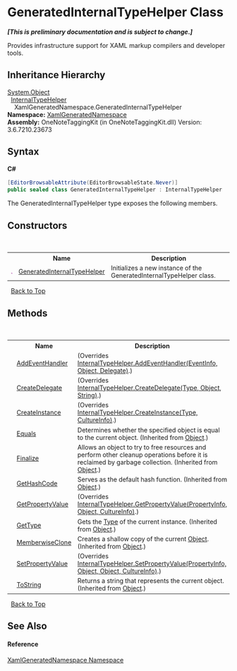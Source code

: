 # GeneratedInternalTypeHelper Class
 _**\[This is preliminary documentation and is subject to change.\]**_

Provides infrastructure support for XAML markup compilers and developer tools.


## Inheritance Hierarchy
<a href="http://msdn2.microsoft.com/en-us/library/e5kfa45b" target="_blank">System.Object</a><br />&nbsp;&nbsp;<a href="http://msdn2.microsoft.com/en-us/library/ms618182" target="_blank">InternalTypeHelper</a><br />&nbsp;&nbsp;&nbsp;&nbsp;XamlGeneratedNamespace.GeneratedInternalTypeHelper<br />
**Namespace:**&nbsp;<a href="d56f9899-ea68-441a-14bf-b7e43a3035c7.md">XamlGeneratedNamespace</a><br />**Assembly:**&nbsp;OneNoteTaggingKit (in OneNoteTaggingKit.dll) Version: 3.6.7210.23673

## Syntax

**C#**<br />
``` C#
[EditorBrowsableAttribute(EditorBrowsableState.Never)]
public sealed class GeneratedInternalTypeHelper : InternalTypeHelper
```

The GeneratedInternalTypeHelper type exposes the following members.


## Constructors
&nbsp;<table><tr><th></th><th>Name</th><th>Description</th></tr><tr><td>![Public method](media/pubmethod.gif "Public method")</td><td><a href="8b8b175e-3043-79cf-8ba0-588df41d0b04.md">GeneratedInternalTypeHelper</a></td><td>
Initializes a new instance of the GeneratedInternalTypeHelper class.</td></tr></table>&nbsp;
<a href="#generatedinternaltypehelper-class">Back to Top</a>

## Methods
&nbsp;<table><tr><th></th><th>Name</th><th>Description</th></tr><tr><td>![Protected method](media/protmethod.gif "Protected method")</td><td><a href="51f3a73d-e9c9-e17c-5d23-7e2a5dcd1260.md">AddEventHandler</a></td><td> (Overrides <a href="http://msdn2.microsoft.com/en-us/library/ms603530" target="_blank">InternalTypeHelper.AddEventHandler(EventInfo, Object, Delegate)</a>.)</td></tr><tr><td>![Protected method](media/protmethod.gif "Protected method")</td><td><a href="b49e6357-9a97-57a4-2c45-c27b1d6a98c0.md">CreateDelegate</a></td><td> (Overrides <a href="http://msdn2.microsoft.com/en-us/library/ms603531" target="_blank">InternalTypeHelper.CreateDelegate(Type, Object, String)</a>.)</td></tr><tr><td>![Protected method](media/protmethod.gif "Protected method")</td><td><a href="5b385031-8721-8d17-795c-1236f8ec30f2.md">CreateInstance</a></td><td> (Overrides <a href="http://msdn2.microsoft.com/en-us/library/ms603532" target="_blank">InternalTypeHelper.CreateInstance(Type, CultureInfo)</a>.)</td></tr><tr><td>![Public method](media/pubmethod.gif "Public method")</td><td><a href="http://msdn2.microsoft.com/en-us/library/bsc2ak47" target="_blank">Equals</a></td><td>
Determines whether the specified object is equal to the current object.
 (Inherited from <a href="http://msdn2.microsoft.com/en-us/library/e5kfa45b" target="_blank">Object</a>.)</td></tr><tr><td>![Protected method](media/protmethod.gif "Protected method")</td><td><a href="http://msdn2.microsoft.com/en-us/library/4k87zsw7" target="_blank">Finalize</a></td><td>
Allows an object to try to free resources and perform other cleanup operations before it is reclaimed by garbage collection.
 (Inherited from <a href="http://msdn2.microsoft.com/en-us/library/e5kfa45b" target="_blank">Object</a>.)</td></tr><tr><td>![Public method](media/pubmethod.gif "Public method")</td><td><a href="http://msdn2.microsoft.com/en-us/library/zdee4b3y" target="_blank">GetHashCode</a></td><td>
Serves as the default hash function.
 (Inherited from <a href="http://msdn2.microsoft.com/en-us/library/e5kfa45b" target="_blank">Object</a>.)</td></tr><tr><td>![Protected method](media/protmethod.gif "Protected method")</td><td><a href="b1c35457-8ff7-6b8e-c7e4-5f3ef4b4773e.md">GetPropertyValue</a></td><td> (Overrides <a href="http://msdn2.microsoft.com/en-us/library/ms603533" target="_blank">InternalTypeHelper.GetPropertyValue(PropertyInfo, Object, CultureInfo)</a>.)</td></tr><tr><td>![Public method](media/pubmethod.gif "Public method")</td><td><a href="http://msdn2.microsoft.com/en-us/library/dfwy45w9" target="_blank">GetType</a></td><td>
Gets the <a href="http://msdn2.microsoft.com/en-us/library/42892f65" target="_blank">Type</a> of the current instance.
 (Inherited from <a href="http://msdn2.microsoft.com/en-us/library/e5kfa45b" target="_blank">Object</a>.)</td></tr><tr><td>![Protected method](media/protmethod.gif "Protected method")</td><td><a href="http://msdn2.microsoft.com/en-us/library/57ctke0a" target="_blank">MemberwiseClone</a></td><td>
Creates a shallow copy of the current <a href="http://msdn2.microsoft.com/en-us/library/e5kfa45b" target="_blank">Object</a>.
 (Inherited from <a href="http://msdn2.microsoft.com/en-us/library/e5kfa45b" target="_blank">Object</a>.)</td></tr><tr><td>![Protected method](media/protmethod.gif "Protected method")</td><td><a href="1d06c121-4fd6-7908-868c-910f9eb2e46e.md">SetPropertyValue</a></td><td> (Overrides <a href="http://msdn2.microsoft.com/en-us/library/ms603534" target="_blank">InternalTypeHelper.SetPropertyValue(PropertyInfo, Object, Object, CultureInfo)</a>.)</td></tr><tr><td>![Public method](media/pubmethod.gif "Public method")</td><td><a href="http://msdn2.microsoft.com/en-us/library/7bxwbwt2" target="_blank">ToString</a></td><td>
Returns a string that represents the current object.
 (Inherited from <a href="http://msdn2.microsoft.com/en-us/library/e5kfa45b" target="_blank">Object</a>.)</td></tr></table>&nbsp;
<a href="#generatedinternaltypehelper-class">Back to Top</a>

## See Also


#### Reference
<a href="d56f9899-ea68-441a-14bf-b7e43a3035c7.md">XamlGeneratedNamespace Namespace</a><br />